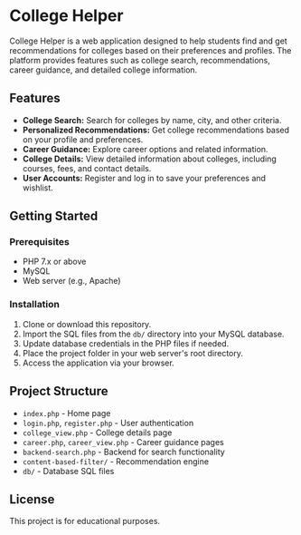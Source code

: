 # College Helper

College Helper is a web application designed to help students find and get recommendations for colleges based on their preferences and profiles. The platform provides features such as college search, recommendations, career guidance, and detailed college information.

## Features

- **College Search:** Search for colleges by name, city, and other criteria.
- **Personalized Recommendations:** Get college recommendations based on your profile and preferences.
- **Career Guidance:** Explore career options and related information.
- **College Details:** View detailed information about colleges, including courses, fees, and contact details.
- **User Accounts:** Register and log in to save your preferences and wishlist.

## Getting Started

### Prerequisites

- PHP 7.x or above
- MySQL
- Web server (e.g., Apache)

### Installation

1. Clone or download this repository.
2. Import the SQL files from the `db/` directory into your MySQL database.
3. Update database credentials in the PHP files if needed.
4. Place the project folder in your web server's root directory.
5. Access the application via your browser.

## Project Structure

- `index.php` - Home page
- `login.php`, `register.php` - User authentication
- `college_view.php` - College details page
- `career.php`, `career_view.php` - Career guidance pages
- `backend-search.php` - Backend for search functionality
- `content-based-filter/` - Recommendation engine
- `db/` - Database SQL files

## License

This project is for educational purposes.
